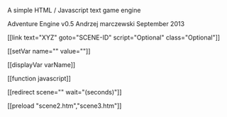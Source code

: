 A simple HTML / Javascript text game engine

Adventure Engine v0.5 Andrzej marczewski September 2013

[[link text="XYZ" goto="SCENE-ID" script="Optional" class="Optional"]]

[[setVar name="" value=""]]

[[displayVar varName]]

[[function javascript]]

[[redirect scene="" wait="(seconds)"]]

[[preload "scene2.htm","scene3.htm"]]
